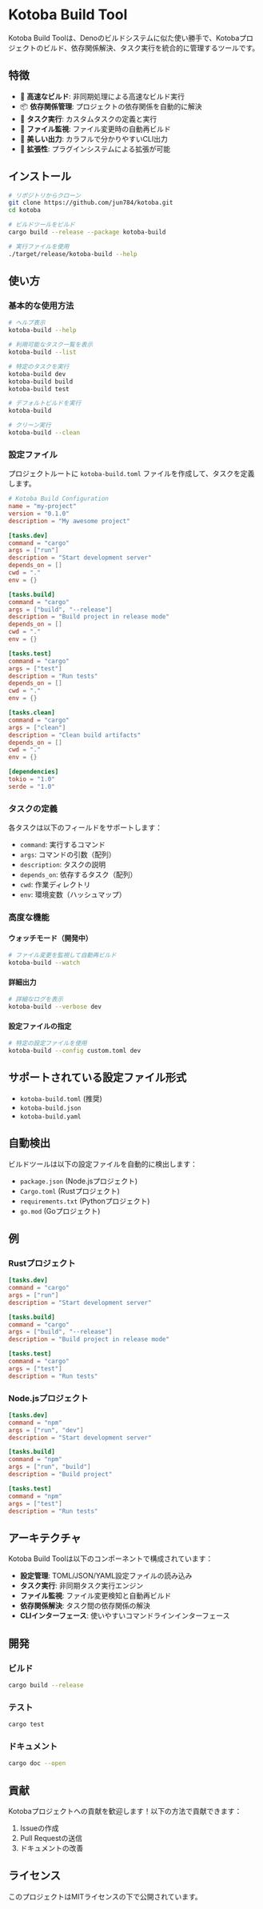 # Kotoba Build Tool

Kotoba Build Toolは、Denoのビルドシステムに似た使い勝手で、Kotobaプロジェクトのビルド、依存関係解決、タスク実行を統合的に管理するツールです。

## 特徴

- 🚀 **高速なビルド**: 非同期処理による高速なビルド実行
- 📦 **依存関係管理**: プロジェクトの依存関係を自動的に解決
- 🎯 **タスク実行**: カスタムタスクの定義と実行
- 👀 **ファイル監視**: ファイル変更時の自動再ビルド
- 🎨 **美しい出力**: カラフルで分かりやすいCLI出力
- 🔧 **拡張性**: プラグインシステムによる拡張が可能

## インストール

```bash
# リポジトリからクローン
git clone https://github.com/jun784/kotoba.git
cd kotoba

# ビルドツールをビルド
cargo build --release --package kotoba-build

# 実行ファイルを使用
./target/release/kotoba-build --help
```

## 使い方

### 基本的な使用方法

```bash
# ヘルプ表示
kotoba-build --help

# 利用可能なタスク一覧を表示
kotoba-build --list

# 特定のタスクを実行
kotoba-build dev
kotoba-build build
kotoba-build test

# デフォルトビルドを実行
kotoba-build

# クリーン実行
kotoba-build --clean
```

### 設定ファイル

プロジェクトルートに `kotoba-build.toml` ファイルを作成して、タスクを定義します。

```toml
# Kotoba Build Configuration
name = "my-project"
version = "0.1.0"
description = "My awesome project"

[tasks.dev]
command = "cargo"
args = ["run"]
description = "Start development server"
depends_on = []
cwd = "."
env = {}

[tasks.build]
command = "cargo"
args = ["build", "--release"]
description = "Build project in release mode"
depends_on = []
cwd = "."
env = {}

[tasks.test]
command = "cargo"
args = ["test"]
description = "Run tests"
depends_on = []
cwd = "."
env = {}

[tasks.clean]
command = "cargo"
args = ["clean"]
description = "Clean build artifacts"
depends_on = []
cwd = "."
env = {}

[dependencies]
tokio = "1.0"
serde = "1.0"
```

### タスクの定義

各タスクは以下のフィールドをサポートします：

- `command`: 実行するコマンド
- `args`: コマンドの引数（配列）
- `description`: タスクの説明
- `depends_on`: 依存するタスク（配列）
- `cwd`: 作業ディレクトリ
- `env`: 環境変数（ハッシュマップ）

### 高度な機能

#### ウォッチモード（開発中）

```bash
# ファイル変更を監視して自動再ビルド
kotoba-build --watch
```

#### 詳細出力

```bash
# 詳細なログを表示
kotoba-build --verbose dev
```

#### 設定ファイルの指定

```bash
# 特定の設定ファイルを使用
kotoba-build --config custom.toml dev
```

## サポートされている設定ファイル形式

- `kotoba-build.toml` (推奨)
- `kotoba-build.json`
- `kotoba-build.yaml`

## 自動検出

ビルドツールは以下の設定ファイルを自動的に検出します：

- `package.json` (Node.jsプロジェクト)
- `Cargo.toml` (Rustプロジェクト)
- `requirements.txt` (Pythonプロジェクト)
- `go.mod` (Goプロジェクト)

## 例

### Rustプロジェクト

```toml
[tasks.dev]
command = "cargo"
args = ["run"]
description = "Start development server"

[tasks.build]
command = "cargo"
args = ["build", "--release"]
description = "Build project in release mode"

[tasks.test]
command = "cargo"
args = ["test"]
description = "Run tests"
```

### Node.jsプロジェクト

```toml
[tasks.dev]
command = "npm"
args = ["run", "dev"]
description = "Start development server"

[tasks.build]
command = "npm"
args = ["run", "build"]
description = "Build project"

[tasks.test]
command = "npm"
args = ["test"]
description = "Run tests"
```

## アーキテクチャ

Kotoba Build Toolは以下のコンポーネントで構成されています：

- **設定管理**: TOML/JSON/YAML設定ファイルの読み込み
- **タスク実行**: 非同期タスク実行エンジン
- **ファイル監視**: ファイル変更検知と自動再ビルド
- **依存関係解決**: タスク間の依存関係の解決
- **CLIインターフェース**: 使いやすいコマンドラインインターフェース

## 開発

### ビルド

```bash
cargo build --release
```

### テスト

```bash
cargo test
```

### ドキュメント

```bash
cargo doc --open
```

## 貢献

Kotobaプロジェクトへの貢献を歓迎します！以下の方法で貢献できます：

1. Issueの作成
2. Pull Requestの送信
3. ドキュメントの改善

## ライセンス

このプロジェクトはMITライセンスの下で公開されています。
